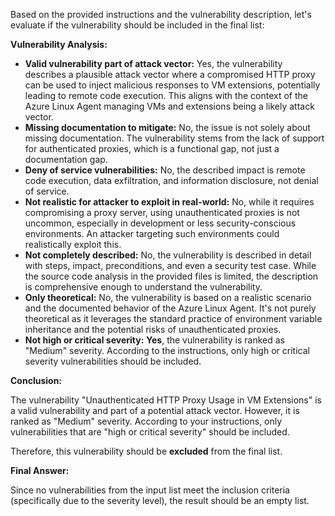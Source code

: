 Based on the provided instructions and the vulnerability description, let's evaluate if the vulnerability should be included in the final list:

**Vulnerability Analysis:**

*   **Valid vulnerability part of attack vector:** Yes, the vulnerability describes a plausible attack vector where a compromised HTTP proxy can be used to inject malicious responses to VM extensions, potentially leading to remote code execution. This aligns with the context of the Azure Linux Agent managing VMs and extensions being a likely attack vector.
*   **Missing documentation to mitigate:** No, the issue is not solely about missing documentation. The vulnerability stems from the lack of support for authenticated proxies, which is a functional gap, not just a documentation gap.
*   **Deny of service vulnerabilities:** No, the described impact is remote code execution, data exfiltration, and information disclosure, not denial of service.
*   **Not realistic for attacker to exploit in real-world:** No, while it requires compromising a proxy server, using unauthenticated proxies is not uncommon, especially in development or less security-conscious environments. An attacker targeting such environments could realistically exploit this.
*   **Not completely described:** No, the vulnerability is described in detail with steps, impact, preconditions, and even a security test case. While the source code analysis in the provided files is limited, the description is comprehensive enough to understand the vulnerability.
*   **Only theoretical:** No, the vulnerability is based on a realistic scenario and the documented behavior of the Azure Linux Agent. It's not purely theoretical as it leverages the standard practice of environment variable inheritance and the potential risks of unauthenticated proxies.
*   **Not high or critical severity:** **Yes**, the vulnerability is ranked as "Medium" severity.  According to the instructions, only high or critical severity vulnerabilities should be included.

**Conclusion:**

The vulnerability "Unauthenticated HTTP Proxy Usage in VM Extensions" is a valid vulnerability and part of a potential attack vector. However, it is ranked as "Medium" severity.  According to your instructions, only vulnerabilities that are "high or critical severity" should be included.

Therefore, this vulnerability should be **excluded** from the final list.

**Final Answer:**

Since no vulnerabilities from the input list meet the inclusion criteria (specifically due to the severity level), the result should be an empty list.

```markdown
